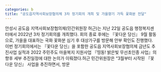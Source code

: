 ```yaml
---
categories: b
title: "공도읍지역사회보장협의체 3차 정기회의 개최 및 가을향기 가득 꽃화분 전달"
---
```

안성시 공도읍 지역사회보장협의체(민간위원장 허근)는 지난 22일 공도읍 행정복지센터에서 2022년 3차 정기회의를 개최했다. 회의 종료 후에는 『꽃다운 당신』 9월 활동으로, 가을을 대표하는 국화 꽃화분 심기 후 대상가구를 방문해 안부 확인도 진행했다. 이번 정기회의에서는 『꽃다운 당신』을 포함한 공도읍 지역사회보장협의체 금년도 추진사업 실적과 2022 주민주도 마을복지 지원사업 『띵동! 밝은빛 무선초인종 사업』의 향후 세부 추진일정에 대한 논의가 이뤄졌다.허근 민간위원장은 “3월부터 시작된 『꽃다운 당신』 사업을 추진하면서, 방문